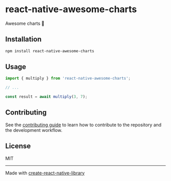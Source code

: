# react-native-awesome-charts

Awesome charts 🙂

## Installation

```sh
npm install react-native-awesome-charts
```

## Usage

```js
import { multiply } from 'react-native-awesome-charts';

// ...

const result = await multiply(3, 7);
```

## Contributing

See the [contributing guide](CONTRIBUTING.md) to learn how to contribute to the repository and the development workflow.

## License

MIT

---

Made with [create-react-native-library](https://github.com/callstack/react-native-builder-bob)
